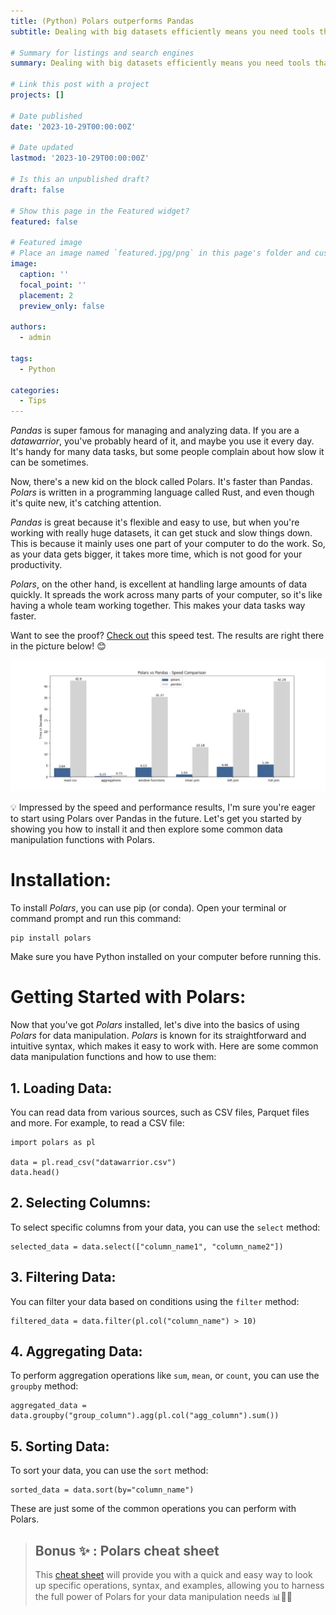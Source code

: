 ```yaml
---
title: (Python) Polars outperforms Pandas
subtitle: Dealing with big datasets efficiently means you need tools that can do calculations quickly and make operations work better. That's where Polars steps in. Polars is a strong open-source tool made for doing data tasks really fast and well in Python.

# Summary for listings and search engines
summary: Dealing with big datasets efficiently means you need tools that can do calculations quickly and make operations work better. That's where Polars steps in. Polars is a strong open-source tool made for doing data tasks really fast and well in Python.

# Link this post with a project
projects: []

# Date published
date: '2023-10-29T00:00:00Z'

# Date updated
lastmod: '2023-10-29T00:00:00Z'

# Is this an unpublished draft?
draft: false

# Show this page in the Featured widget?
featured: false

# Featured image
# Place an image named `featured.jpg/png` in this page's folder and customize its options here.
image:
  caption: ''
  focal_point: ''
  placement: 2
  preview_only: false

authors:
  - admin

tags:
  - Python

categories:
  - Tips
---
```


*Pandas* is super famous for managing and analyzing data. If you are a *datawarrior*, you've probably heard of it, and maybe you use it every day. It's handy for many data tasks, but some people complain about how slow it can be sometimes.

Now, there's a new kid on the block called Polars. It's faster than Pandas. *Polars* is written in a programming language called Rust, and even though it's quite new, it's catching attention.

*Pandas* is great because it's flexible and easy to use, but when you're working with really huge datasets, it can get stuck and slow things down. This is because it mainly uses one part of your computer to do the work. So, as your data gets bigger, it takes more time, which is not good for your productivity.

*Polars*, on the other hand, is excellent at handling large amounts of data quickly. It spreads the work across many parts of your computer, so it's like having a whole team working together. This makes your data tasks way faster.

Want to see the proof?  [Check out](https://stuffbyyuki.com/pandas-vs-polars-speed-comparison/?utm_content=cmp-true) this speed test. The results are right there in the picture below! 😊

![Pandas vs Polars](benchmark.png)

💡 Impressed by the speed and performance results, I'm sure you're eager to start using Polars over Pandas in the future. Let's get you started by showing you how to install it and then explore some common data manipulation functions with Polars.

# Installation:
To install *Polars*, you can use pip (or conda). Open your terminal or command prompt and run this command:
```shell
pip install polars
```
Make sure you have Python installed on your computer before running this.

# Getting Started with Polars:

Now that you've got *Polars* installed, let's dive into the basics of using *Polars* for data manipulation. *Polars* is known for its straightforward and intuitive syntax, which makes it easy to work with. Here are some common data manipulation functions and how to use them:
## 1. Loading Data:
You can read data from various sources, such as CSV files, Parquet files and more. For example, to read a CSV file:
```shell
import polars as pl

data = pl.read_csv("datawarrior.csv")
data.head()
```
## 2. Selecting Columns:

To select specific columns from your data, you can use the `select` method:
```shell
selected_data = data.select(["column_name1", "column_name2"])
```
## 3. Filtering Data:

You can filter your data based on conditions using the `filter` method:
```shell
filtered_data = data.filter(pl.col("column_name") > 10)
```
## 4. Aggregating Data:

To perform aggregation operations like `sum`, `mean`, or `count`, you can use the `groupby` method:
```shell
aggregated_data = data.groupby("group_column").agg(pl.col("agg_column").sum())
```
## 5. Sorting Data:

To sort your data, you can use the `sort` method:
```shell
sorted_data = data.sort(by="column_name")
```

These are just some of the common operations you can perform with Polars. 

> ## Bonus ✨ : Polars cheat sheet
> This [cheat sheet](https://franzdiebold.github.io/polars-cheat-sheet/Polars_cheat_sheet.pdf) will provide you with a quick and easy way to look up specific operations, syntax, and examples, allowing you to harness the full power of Polars for your data manipulation needs 📊🚀😊

